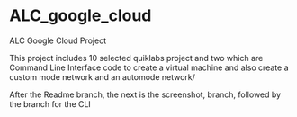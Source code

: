 # ALC_google_cloud
ALC Google Cloud Project

This project includes 10 selected quiklabs project and two which are Command Line Interface code to create a virtual machine and also create a custom mode network and
an automode network/

After the Readme branch, the next is the screenshot, branch, followed by the branch for the CLI
